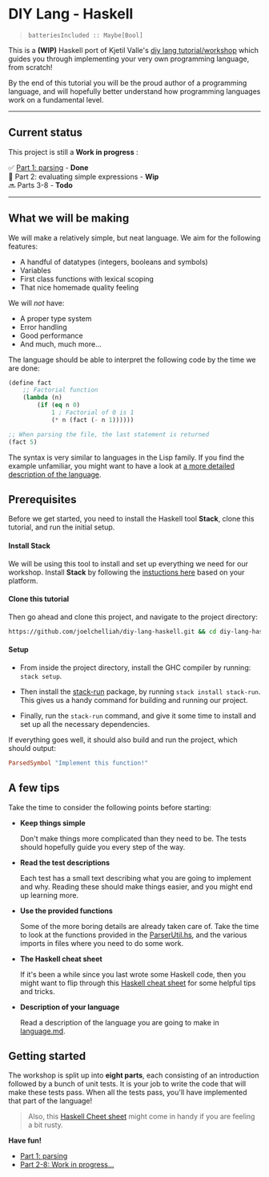 # DIY Lang - Haskell

> `batteriesIncluded :: Maybe[Bool]`

This is a **(WIP)** Haskell port of Kjetil Valle's [diy lang tutorial/workshop](https://github.com/kvalle/diy-lang) which guides you through implementing your very own programming language, from scratch!


By the end of this tutorial you will be the proud author of a programming language, and will hopefully better understand how programming languages work  on a fundamental level.


---
## Current status
This project is still a **Work in progress** :

:white_check_mark: [Part 1: parsing](parts/part_1.md) - **Done**  
:construction: Part 2: evaluating simple expressions - **Wip**  
:soon: Parts 3-8 - **Todo**

---


## What we will be making

We will make a relatively simple, but neat language. We aim for the following features:

- A handful of datatypes (integers, booleans and symbols)
- Variables
- First class functions with lexical scoping
- That nice homemade quality feeling

We will *not* have:

- A proper type system
- Error handling
- Good performance
- And much, much more...

The language should be able to interpret the following code by the time we are done:

```lisp
(define fact
    ;; Factorial function
    (lambda (n)
        (if (eq n 0)
            1 ; Factorial of 0 is 1
            (* n (fact (- n 1))))))

;; When parsing the file, the last statement is returned
(fact 5)
```

The syntax is very similar to languages in the Lisp family. If you find the example unfamiliar, you might want to have a look at [a more detailed description of the language](parts/language.md).


## Prerequisites
Before we get started, you need to install the Haskell tool **Stack**, clone this tutorial, and run the initial setup.

#### Install Stack
We will be using this tool to install and set up everything we need for our workshop. Install **Stack** by following the [instuctions here](https://docs.haskellstack.org/en/stable/README/) based on your platform.

#### Clone this tutorial
Then go ahead and clone this project, and navigate to the project directory:
```bash
https://github.com/joelchelliah/diy-lang-haskell.git && cd diy-lang-haskell
```

#### Setup
- From inside the project directory, install the GHC compiler by running: `stack setup`.

- Then install the [stack-run](https://hackage.haskell.org/package/stack-run) package, by running `stack install stack-run`. This gives us a handy command for building and running our project.

- Finally, run the `stack-run` command, and give it some time to install and set up all the necessary dependencies.

If everything goes well, it should also build and run the project, which should output: 
```haskell
ParsedSymbol "Implement this function!"
```


## A few tips

Take the time to consider the following points before starting:

- **Keep things simple**

  Don't make things more complicated than they need to be. The tests should hopefully guide you every step of the way.

- **Read the test descriptions**

  Each test has a small text describing what you are going to implement and why. Reading these should make things easier, and you might end up learning more.

- **Use the provided functions**

  Some of the more boring details are already taken care of. Take the time to look at the functions provided in the [ParserUtil.hs](util/ParserUtil.hs), and the various imports in files where you need to do some work.

- **The Haskell cheat sheet**

  If it's been a while since you last wrote some Haskell code, then you might want to flip through this [Haskell cheat sheet](http://cheatsheet.codeslower.com/CheatSheet.pdf) for some helpful tips and tricks.

- **Description of your language**

  Read a description of the language you are going to make in [language.md](parts/language.md).



## Getting started
The workshop is split up into **eight parts**, each consisting of an introduction followed by a bunch of unit tests. It is your job to write the code that will make these tests pass. When all the tests pass, you'll have implemented that part of the language!

> Also, this [Haskell Cheet sheet](http://cheatsheet.codeslower.com/CheatSheet.pdf) might come in handy if you are feeling a bit rusty.

**Have fun!**

- [Part 1: parsing](parts/part_1.md)
- [Part 2-8: Work in progress...](#current-status)

